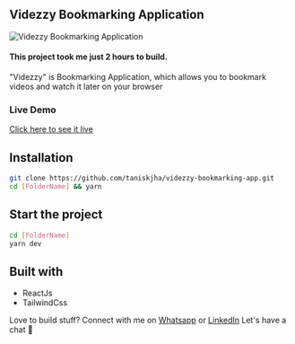 ## Videzzy Bookmarking Application

![Videzzy Bookmarking Application](https://user-images.githubusercontent.com/54271649/112861483-74ada100-90d2-11eb-9ebe-a0969d659cd3.png)

#### This project took me just 2 hours to build.

"Videzzy" is Bookmarking Application, which allows you to bookmark videos and watch it later on your browser

### Live Demo
[Click here to see it live](https://videzzy.vercel.app/)


## Installation
```bash
git clone https://github.com/taniskjha/videzzy-bookmarking-app.git
cd [FolderName] && yarn
```
## Start the project
```bash
cd [FolderName]
yarn dev
```

## Built with 

- ReactJs
- TailwindCss


Love to build stuff? Connect with me on [Whatsapp](https://wa.me/+916363438885) or [LinkedIn](https://www.linkedin.com/in/tanisk-jha-4442021a0/)
Let's have a chat 😬
